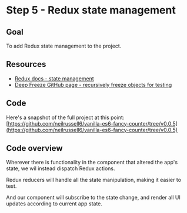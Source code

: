 Step 5 - Redux state management
===============================

Goal
----

To add Redux state management to the project.

Resources
---------

 * [Redux docs - state management](http://redux.js.org/)
 * [Deep Freeze GitHub page - recursively freeze objects for testing](https://github.com/substack/deep-freeze)

Code
----

Here's a snapshot of the full project at this point:
[https://github.com/neilrussell6/vanilla-es6-fancy-counter/tree/v0.0.5](https://github.com/neilrussell6/vanilla-es6-fancy-counter/tree/v0.0.5)

Code overview
-------------

Wherever there is functionality in the component that altered the app's state, we wil instead dispatch Redux actions.

Redux reducers will handle all the state manipulation, making it easier to test.

And our component will subscribe to the state change, and render all UI updates according to current app state.

